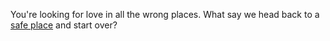 You're looking for love in all the wrong places. What say we head back to a [safe place](http://gregg.io) and start over?

